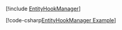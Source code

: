 [!include [EntityHookManager](../../../examples/EntityHookManager/README.md)]

[!code-csharp[EntityHookManager Example](../../../examples/EntityHookManager/EntityHookManager.cs)]

